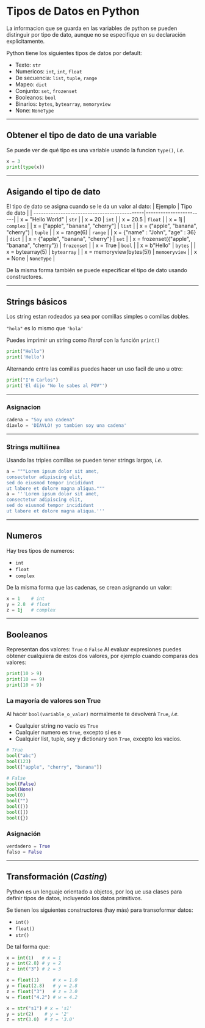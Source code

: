 # Tipos de Datos en Python

La informacion que se guarda en las variables de python se pueden distinguir por tipo de dato, aunque no se especifique en su declaración explicitamente.

Python tiene los siguientes tipos de datos por default:

* Texto: `str`
* Numericos: `int`, `int`, `float`
* De secuencia: `list`, `tuple`, `range`
* Mapeo: `dict`
* Conjunto: `set`, `frozenset`
* Booleanos: `bool`
* Binarios: `bytes`, `bytearray`, `memoryview`
* None: `NoneType`

---

## Obtener el tipo de dato de una variable

Se puede ver de qué tipo es una variable usando la funcion `type()`, *i.e.*

```python
x = 3
print(type(x))
```

---

## Asigando el tipo de dato

El tipo de dato se asigna cuando se le da un valor al dato:
| Ejemplo                                      | Tipo de dato           |
| ---------------------------------------------|------------------------|
| x = "Hello World"                            | `str`                  |
| x = 20                                       | `int`                  |
| x = 20.5                                     | `float`                |
| x = 1j                                       | `complex`              |
| x = ["apple", "banana", "cherry"]            | `list`                 |
| x = ("apple", "banana", "cherry")            | `tuple`                |
| x = range(6)                                 | `range`                |
| x = {"name" : "John", "age" : 36}            | `dict`                 |
| x = {"apple", "banana", "cherry"}            | `set`                  |
| x = frozenset({"apple", "banana", "cherry"}) | `frozenset`            |
| x = True                                     | `bool`                 |
| x = b"Hello"                                 | `bytes`                |
| x = bytearray(5)                             | `bytearray`            |
| x = memoryview(bytes(5))                     | `memoeryview`          |
| x = None                                     | `NoneType`             |

De la misma forma también se puede especificar el tipo de dato usando constructores.

---

## Strings básicos

Los string estan rodeados ya sea por comillas simples o comillas dobles.

`"hola"` es lo mismo que `'hola'`

Puedes imprimir un string como *literal* con la función `print()`

```python
print("Hello")
print('Hello')
```

Alternando entre las comillas puedes hacer un uso facil de uno u otro:

```python
print("I'm Carlos")
print('El dijo "No le sabes al POV"')
```

---

### Asignacion

```python
cadena = "Soy una cadena"
diavlo = 'DIAVLO! yo tambien soy una cadena'
```

---

### Strings multilinea

Usando las triples comillas se pueden tener strings largos, *i.e.*

```python
a = """Lorem ipsum dolor sit amet,
consectetur adipiscing elit,
sed do eiusmod tempor incididunt
ut labore et dolore magna aliqua."""
a = '''Lorem ipsum dolor sit amet,
consectetur adipiscing elit,
sed do eiusmod tempor incididunt
ut labore et dolore magna aliqua.'''
```

---

## Numeros

Hay tres tipos de numeros:

* `int`
* `float`
* `complex`

De la misma forma que las cadenas, se crean asignando un valor:

```python
x = 1    # int
y = 2.8  # float
z = 1j   # complex
```

---

## Booleanos

Representan dos valores: `True` o `False`
Al evaluar expresiones puedes obtener cualquiera de estos dos valores, por ejemplo cuando comparas dos valores:

```python
print(10 > 9)
print(10 == 9)
print(10 < 9)
```

### La mayoría de valores son True

Al hacer `bool(variable_o_valor)` normalmente te devolverá `True`, *i.e.*

* Cualquier string no vacío es `True`
* Cualquier numero es `True`, excepto si es `0`
* Cualquier list, tuple, sey y dictionary son `True`, excepto los vacios.

```python
# True
bool("abc")
bool(123)
bool(["apple", "cherry", "banana"])

# False
bool(False)
bool(None)
bool(0)
bool("")
bool(())
bool([])
bool({})
```

### Asignación

```python
verdadero = True
falso = False
```

---

## Transformación (*Casting*)

Python es un lenguaje orientado a objetos, por loq ue usa clases para definir tipos de datos, incluyendo los datos primitivos.

Se tienen los siguientes constructores (hay más) para transoformar datos:

* `int()`
* `float()`
* `str()`

De tal forma que:

```python
x = int(1)   # x = 1
y = int(2.8) # y = 2
z = int("3") # z = 3

x = float(1)     # x = 1.0
y = float(2.8)   # y = 2.8
z = float("3")   # z = 3.0
w = float("4.2") # w = 4.2

x = str("s1") # x = 's1'
y = str(2)    # y = '2'
z = str(3.0)  # z = '3.0'
```
